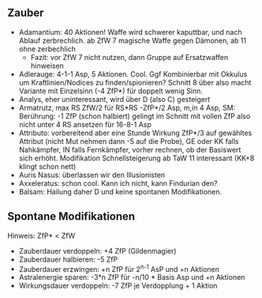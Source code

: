 ## Zauber
* Adamantium: 40 Aktionen! Waffe wird schwerer kaputtbar, und nach Ablauf zerbrechlich. ab ZfW 7 magische Waffe gegen Dämonen, ab 11 ohne zerbechlich
	* Fazit: vor ZfW 7 nicht nutzen, dann Gruppe auf Ersatzwaffen hinweisen
* Adlerauge: 4-1-1 Asp, 5 Aktionen. Cool. Ggf Kombinierbar mit Okkulus um Kraftlinien/Nodices zu finden/spionieren? Schnitt 8 über also macht Variante mit Einzelsinn (-4 ZfP*) für doppelt wenig Sinn. 
* Analys, eher uninteressant, wird über D (also C) gesteigert
* Armatrutz, max RS ZfW/2 für RS\*RS -ZfP*/2 Asp, m,in 4 Asp, SM: Berührung: -1 ZfP (schon halbiert) gelingt im Schnitt mit vollen ZfP also nicht unter 4 RS ansetzen für 16-8-1 Asp
* Attributo: vorbereitend aber eine Stunde Wirkung ZfP*/3 auf gewähltes Attribut (nicht Mut nehmen dann -5 auf die Probe), GE oder KK falls Nahkämpfer, IN falls Fernkämpfer, vorher rechnen, ob der Basiswert sich erhöht. Modifikation Schnellsteigerung ab TaW 11 interessant (KK+8 klingt schon nett)
* Auris Nasus: überlassen wir den Illusionisten
* Axxeleratus: schon cool. Kann ich nicht, kann Findurian den?
* Balsam: Hailung daher D und keine spontanen Modifikationen.



## Spontane Modifikationen
Hinweis: ZfP* < ZfW 
* Zauberdauer verdoppeln: +4 ZfP (Gildenmagier)
* Zauberdauer halbieren: -5 ZfP
* Zauberdauer erzwingen: +n ZfP für 2<sup>n-1</sup> AsP und +n Aktionen
* Astralenergie sparen: -3\*n ZfP für -n/10 * Basis Asp und +n Aktionen
* Wirkungsdauer verdoppeln: -7 ZfP je Verdopplung + 1 Aktion